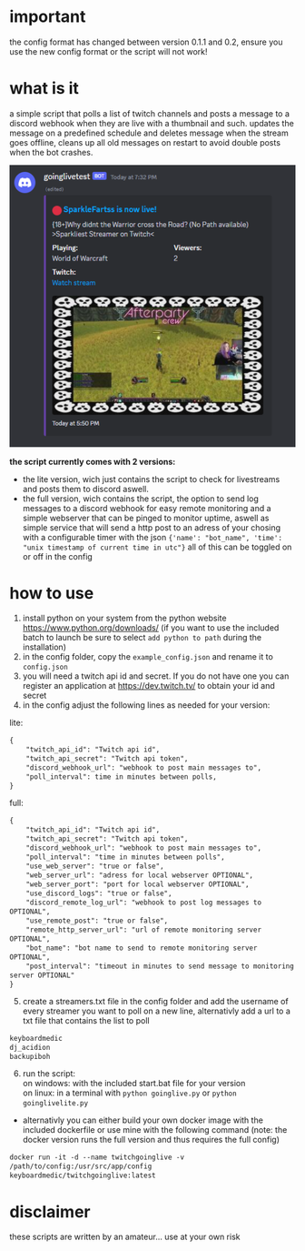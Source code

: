 # important
the config format has changed between version 0.1.1 and 0.2, ensure you use the new config format or the script will not work!

# what is it
a simple script that polls a list of twitch channels and posts a message to a discord webhook when they are live with a thumbnail and such. updates the message on a predefined schedule and deletes message when the stream goes offline, cleans up all old messages on restart to avoid double posts when the bot crashes.

![Alt text](screenshot.png?raw=true "Title")

**the script currently comes with 2 versions:**   
- the lite version, wich just contains the script to check for livestreams and posts them to discord aswell.    
- the full version, wich contains the script, the option to send log messages to a discord webhook for easy remote monitoring and a simple webserver that can be pinged to monitor uptime, aswell as simple service that will send a http post to an adress of your chosing with a configurable timer with the json ```{'name': "bot_name", 'time': "unix timestamp of current time in utc"}``` all of this can be toggled on or off in the config


# how to use
1. install python on your system from the python website https://www.python.org/downloads/ (if you want to use the included batch to launch be sure to select ```add python to path``` during the installation)
2. in the config folder, copy the ```example_config.json``` and rename it to ```config.json```
3. you will need a twitch api id and secret. If you do not have one you can register an application at https://dev.twitch.tv/ to obtain your id and secret
3. in the config adjust the following lines as needed for your version:   

lite:
```
{
    "twitch_api_id": "Twitch api id",
    "twitch_api_secret": "Twitch api token",
    "discord_webhook_url": "webhook to post main messages to",
    "poll_interval": time in minutes between polls,
}
```

full:
```
{
    "twitch_api_id": "Twitch api id",
    "twitch_api_secret": "Twitch api token",
    "discord_webhook_url": "webhook to post main messages to",
    "poll_interval": "time in minutes between polls",
    "use_web_server": "true or false",
    "web_server_url": "adress for local webserver OPTIONAL",
    "web_server_port": "port for local webserver OPTIONAL",
    "use_discord_logs": "true or false",
    "discord_remote_log_url": "webhook to post log messages to OPTIONAL",
    "use_remote_post": "true or false",
    "remote_http_server_url": "url of remote monitoring server OPTIONAL",
    "bot_name": "bot name to send to remote monitoring server OPTIONAL",
    "post_interval": "timeout in minutes to send message to monitoring server OPTIONAL"
}
```
5. create a streamers.txt file in the config folder and add the username of every streamer you want to poll on a new line, alternativly add a url to a txt file that contains the list to poll
```
keyboardmedic
dj_acidion
backupiboh
```
6. run the script:   
on windows: with the included start.bat file for your version  
on linux: in a terminal with ```python goinglive.py``` or ```python goinglivelite.py```

* alternativly you can either build your own docker image with the included dockerfile or use mine with the following command (note: the docker version runs the full version and thus requires the full config)
```
docker run -it -d --name twitchgoinglive -v /path/to/config:/usr/src/app/config keyboardmedic/twitchgoinglive:latest
```

# disclaimer
these scripts are written by an amateur... use at your own risk
